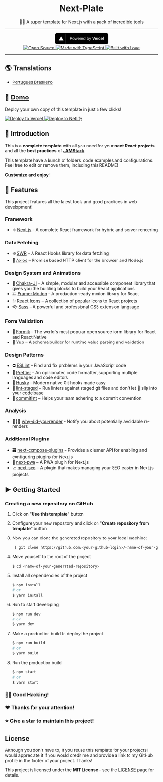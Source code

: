 <!-- markdownlint-disable MD014 -->
<!-- markdownlint-disable MD026 -->
<!-- markdownlint-disable MD033 -->
<!-- markdownlint-disable MD041 -->

<h1 align="center">
  Next-Plate
</h1>

<!-- Banner Section
<p align="center">
  <br>
  <img src="#" alt="Project Logo" />
  <br>
</p> -->
<p align="center">
  🦸‍♀️ A super template for Next.js with a pack of incredible tools
</p>

---

<!-- Badges Section -->
<p align="center">
  <a href="https://vercel.com" target="_blank" rel="noopener">
    <img src="./public/assets/images/powered-by-vercel.svg" width="175" alt="Powered by Vercel" />
  </a>
  <!-- <br>
  <br>
  <a href="https://opensource.org/licenses/MIT">
    <img src="https://img.shields.io/badge/License-MIT-blue.svg?style=for-the-badge" alt="License MIT">
  </a>
  <br> -->
  <br>
  <a href="https://forthebadge.com">
    <img src="https://forthebadge.com/images/badges/open-source.svg" alt="Open Source" />
    <img src="https://forthebadge.com/images/badges/made-with-typescript.svg" alt="Made with TypeScript" />
    <img src="https://forthebadge.com/images/badges/built-with-love.svg" alt="Built with Love" />
  </a>
</p>

<!-- Desktop/Mobile GIF Demo Section
<div align="center">
  <img src="#" alt="Demo Desktop" width="600px" height="300px">
  <img src="#" alt="Demo Mobile" height="300px">
</div>
-->

---

<!-- Translations Section -->

## 🌎 Translations

- [Português Brasileiro](public/docs/translations/README.pt-BR.md)

<!-- Link Demo Section -->

## 🚀 [Demo](https://next-plate.vercel.app)

Deploy your own copy of this template in just a few clicks!

<div>
 <a href="https://vercel.com/import/project?template=https://github.com/gmatthewsfeuer/next-plate" title="Deploy to Vercel">
  <img src="https://vercel.com/button" alt="Deploy to Vercel" />
 </a>
 <a href="https://app.netlify.com/start/deploy?repository=https://github.com/gmatthewsfeuer/next-plate" title="Deploy to Netlify">
  <img src="https://www.netlify.com/img/deploy/button.svg" alt="Deploy to Netlify" />
 </a>
</div>

## 📖 Introduction

This is a **complete template** with all you need for your **next React projects** and all the **best practices** of **[JAMStack](https://jamstack.org)**.

This template have a bunch of folders, code examples and configurations. Feel free to edit or remove them, including this README!

**Customize and enjoy!**

## 🌟 Features

This project features all the latest tools and good practices in web development!

### Framework

- ⚛️ [Next.js](https://nextjs.org) – A complete React framework for hybrid and server rendering

### Data Fetching

- ❇️ [SWR](https://swr.vercel.app) – A React Hooks library for data fetching
- 🔄 [Axios](https://github.com/axios/axios) – Promise based HTTP client for the browser and Node.js

### Design System and Animations

- 🎨 [Chakra-UI](https://chakra-ui.com) – A simple, modular and accessible component library that gives you the building blocks to build your React applications
- 🎞️ [Framer Motion](https://www.framer.com/motion) – A production-ready motion library for React
- ✨ [React Icons](https://react-icons.github.io/react-icons) – A collection of popular icons to React projects
- 👓 [Sass](https://sass-lang.com) – A powerful and professional CSS extension language

### Form Validation

- 📃 [Formik](https://formik.org/) – The world's most popular open source form library for React and React Native
- 🚨 [Yup](https://github.com/jquense/yup) – A schema builder for runtime value parsing and validation

### Design Patterns

- ⛔ [ESLint](https://eslint.org) – Find and fix problems in your JavaScript code
- 🎀 [Prettier](https://prettier.io) – An opinionated code formatter, supporting multiple languages and code editors
- 🐺 [Husky](https://github.com/typicode/husky) – Modern native Git hooks made easy
- 💩 [lint-staged](https://github.com/okonet/lint-staged) – Run linters against staged git files and don't let 💩 slip into your code base
- 📓 [commitlint](https://commitlint.js.org) – Helps your team adhering to a commit convention

### Analysis

- 🕵🏻‍♂️ [why-did-you-render](https://github.com/welldone-software/why-did-you-render) – Notify you about potentially avoidable re-renders

### Additional Plugins

- 🗃️ [next-compose-plugins](https://github.com/cyrilwanner/next-compose-plugins) – Provides a cleaner API for enabling and configuring plugins for Next.js
- 📱 [next-pwa](https://github.com/shadowwalker/next-pwa) – A PWA plugin for Next.js
- 📈 [next-seo](https://github.com/garmeeh/next-seo) – A plugin that makes managing your SEO easier in Next.js projects

## ▶️ Getting Started

### Creating a new repository on GitHub

1. Click on "**Use this template**" button
2. Configure your new repository and click on "**Create repository from template**" button
3. Now you can clone the generated repository to your local machine:

   ```bash
    $ git clone https://github.com/<your-github-login>/<name-of-your-generated-repository>.git
   ```

4. Move yourself to the root of the project

   ```bash
   $ cd <name-of-your-generated-repository>
   ```

5. Install all dependencies of the project

   ```bash
   $ npm install
   # or
   $ yarn install
   ```

6. Run to start developing

   ```bash
   $ npm run dev
   # or
   $ yarn dev
   ```

7. Make a production build to deploy the project

   ```bash
   $ npm run build
   # or
   $ yarn build
   ```

8. Run the production build

   ```bash
   $ npm start
   # or
   $ yarn start
   ```

### 👨‍💻 Good Hacking!

### ❤️ Thanks for your attention!

### ⭐ Give a star to maintain this project!

<!-- License Section -->

## License

Although you don't have to, if you reuse this template for your projects I would appreciate it if you would credit me and provide a link to my GitHub profile in the footer of your project. Thanks!

This project is licensed under the **MIT License** - see the [LICENSE](https://opensource.org/licenses/MIT) page for details.

